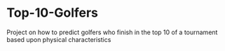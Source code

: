 # Top-10-Golfers
Project on how to predict golfers who finish in the top 10 of a tournament based upon physical characteristics
